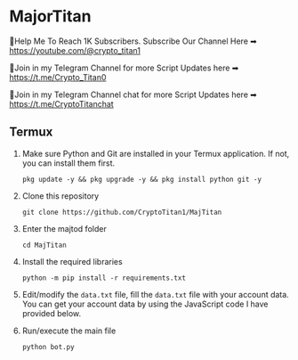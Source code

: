 # MajorTitan
📌Help Me To Reach 1K Subscribers. Subscribe Our Channel Here ➡ https://youtube.com/@crypto_titan1

📌Join in my Telegram Channel for more Script Updates here ➡ https://t.me/Crypto_Titan0

📌Join in my Telegram Channel chat for more Script Updates here ➡ https://t.me/CryptoTitanchat



## Termux

1. Make sure Python and Git are installed in your Termux application. If not, you can install them first.
   
   ```shell
   pkg update -y && pkg upgrade -y && pkg install python git -y
   ```

2. Clone this repository
   ```shell
   git clone https://github.com/CryptoTitan1/MajTitan
   ```

3. Enter the majtod folder
   ```shell
   cd MajTitan
   ```

4. Install the required libraries
   ```shell
   python -m pip install -r requirements.txt
   ```

5. Edit/modify the `data.txt` file, fill the `data.txt` file with your account data. You can get your account data by using the JavaScript code I have provided below.

6. Run/execute the main file
   ```shell
   python bot.py
   ```
